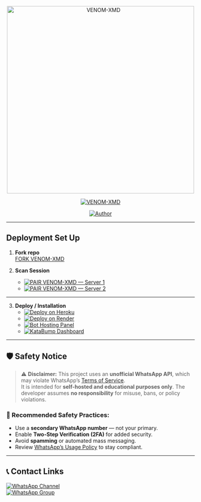 <p align="center">
  <img src="https://files.catbox.moe/eh7hlm.jpg" alt="VENOM-XMD" width="500"/>
</p>

<p align="center">
  <a href="#"><img title="VENOM-XMD" src="https://img.shields.io/badge/VENOM-XMD-green?colorA=%23ff0000&colorB=%23017e40&style=for-the-badge"></a>
</p>

<p align="center">
  <a href="https://github.com/giftdee"><img title="Author" src="https://img.shields.io/badge/Author-VENOM-XMD-red.svg?style=for-the-badge&logo=github"></a>
</p>

---

## Deployment Set Up

1. **Fork repo**  
   [FORK VENOM-XMD](https://github.com/giftdee/VENOM-XMD/fork)

2. **Scan Session**  
   - [![PAIR VENOM-XMD — Server 1](https://img.shields.io/badge/PAIR%20CODE%20SERVER%201-VENOM--XMD-blue?style=for-the-badge)](https://cypherxdomini-93c190b43dce.herokuapp.com/)  
   - [![PAIR VENOM-XMD — Server 2](https://img.shields.io/badge/PAIR%20CODE%20SERVER%202-VENOM--XMD-blue?style=for-the-badge)](https://dacmvexmd-pair-site.onrender.com/)

---

3. **Deploy / Installation**  
   - [![Deploy on Heroku](https://img.shields.io/badge/Deploy-Heroku-purple?style=for-the-badge)](https://heroku.com/deploy?template=https://github.com/giftdee/VENOM-XMD)  
   - [![Deploy on Render](https://img.shields.io/badge/Deploy-Render-blue?style=for-the-badge)](https://render.com/deploy)
   - [![Bot Hosting Panel](https://img.shields.io/badge/Bot%20Hosting-Panel-green?style=for-the-badge)](https://bot-hosting.net/?aff=1370480585960587298)
   - [![KataBump Dashboard](https://img.shields.io/badge/KataBump-Dashboard-orange?style=for-the-badge)](https://dashboard.katabump.com/auth/login#ce51a9)


---

## 🛡️ Safety Notice

> ⚠️ **Disclaimer:** This project uses an **unofficial WhatsApp API**, which may violate WhatsApp’s [Terms of Service](https://www.whatsapp.com/legal).  
> It is intended for **self-hosted and educational purposes only**. The developer assumes **no responsibility** for misuse, bans, or policy violations.

### 🔐 Recommended Safety Practices:
- Use a **secondary WhatsApp number** — not your primary.
- Enable **Two-Step Verification (2FA)** for added security.
- Avoid **spamming** or automated mass messaging.
- Review [WhatsApp’s Usage Policy](https://www.whatsapp.com/legal) to stay compliant.

---

## 📞 Contact Links

[![WhatsApp Channel](https://img.shields.io/badge/Join-Channel-green?style=for-the-badge&logo=whatsapp)](https://whatsapp.com/channel/0029VbApvFQ2Jl84lhONkc3k)  
[![WhatsApp Group](https://img.shields.io/badge/Join-Group-green?style=for-the-badge&logo=whatsapp)](https://chat.whatsapp.com/CaPeB0sVRTrL3aG6asYeAC)
